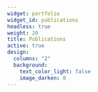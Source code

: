 ```yaml
---
widget: portfolio
widget_id: publications
headless: true
weight: 20
title: Publications
active: true
design:
  columns: "2"
  background:
    text_color_light: false
    image_darken: 0
---
```

